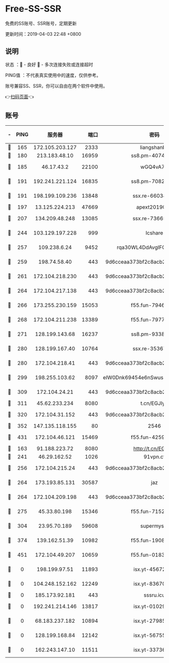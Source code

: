 # Free-SS-SSR

免费的SS账号、SSR账号，定期更新

更新时间：2019-04-03 22:48 +0800

## 说明

状态     ：🙂 - 良好 🙁 - 多次连接失败或连接超时

PING值   ：不代表真实使用中的速度，仅供参考。

账号兼容SS、SSR，你可以自由在两个软件中使用。

👉[扫码页面](https://liesauer.github.io/Free-SS-SSR/)👈

## 账号

|-|PING|服务器|端口|密码|加密方式|区域|
|:----:|:----:|:-----:|-----:|:----:|:----:|:----:|
|🙂|165|172.105.203.127|2333|liangshanbo|chacha20|JP|
|🙂|180|213.183.48.10|16959|ss8.pm-40746031|rc4-md5|RU|
|🙂|185|46.17.43.2|22100|wGQ4vA7D|aes-256-gcm|RU|
|🙂|191|192.241.221.124|16835|ss8.pm-70821734|aes-256-cfb|US|
|🙂|191|198.199.109.236|13848|ssx.re-66038086|aes-256-cfb|US|
|🙂|197|13.125.224.213|47669|apext2019001|chacha20|KR|
|🙂|207|134.209.48.248|13085|ssx.re-73665624|aes-256-cfb|US|
|🙂|244|103.129.197.228|999|lcshare|aes-256-cfb|US|
|🙂|257|109.238.6.24|9452|rqa30WL4DdAvgIFG6Fs3znzTa|aes-256-cfb|FR|
|🙂|259|198.74.58.40|443|9d6cceaa373bf2c8acb22e60b6a58be6|aes-256-cfb|US|
|🙂|261|172.104.218.230|443|9d6cceaa373bf2c8acb22e60b6a58be6|aes-256-cfb|US|
|🙂|264|172.104.217.138|443|9d6cceaa373bf2c8acb22e60b6a58be6|aes-256-cfb|US|
|🙂|266|173.255.230.159|15053|f55.fun-79461545|aes-256-cfb|US|
|🙂|268|172.104.211.238|13389|f55.fun-79775139|aes-256-cfb|US|
|🙂|271|128.199.143.68|16237|ss8.pm-93382956|aes-256-cfb|SG|
|🙂|280|128.199.167.40|10764|ssx.re-35367150|aes-256-cfb|SG|
|🙂|280|172.104.218.41|443|9d6cceaa373bf2c8acb22e60b6a58be6|aes-256-cfb|US|
|🙂|299|198.255.103.62|8097|eIW0Dnk69454e6nSwuspv9DmS201tQ0D|aes-256-cfb|US|
|🙂|309|172.104.24.21|443|9d6cceaa373bf2c8acb22e60b6a58be6|aes-256-cfb|US|
|🙂|311|45.62.233.234|8080|t.cn/EGJIyrl|rc4-md5|CA|
|🙂|320|172.104.31.152|443|9d6cceaa373bf2c8acb22e60b6a58be6|aes-256-cfb|US|
|🙂|352|147.135.118.155|80|2546|chacha20|US|
|🙂|431|172.104.46.121|15469|f55.fun-42596050|aes-256-cfb|SG|
|🙂|163|91.188.223.72|8080|http://t.cn/EGJIyrl|rc4-md5|RU|
|🙂|241|46.29.162.52|1026|91vpn.cf|rc4-md5|RU|
|🙂|256|172.104.215.24|443|9d6cceaa373bf2c8acb22e60b6a58be6|aes-256-cfb|US|
|🙂|264|173.193.85.131|30587|jaz|aes-256-cfb|US|
|🙂|264|172.104.209.198|443|9d6cceaa373bf2c8acb22e60b6a58be6|aes-256-cfb|US|
|🙂|275|45.33.80.198|15346|f55.fun-71521977|aes-256-cfb|US|
|🙂|304|23.95.70.189|59608|supermyssr|chacha20-ietf|US|
|🙂|374|139.162.51.39|10982|f55.fun-19086456|aes-256-cfb|SG|
|🙁|451|172.104.49.207|10659|f55.fun-01831291|aes-256-cfb|SG|
|🙁|0|198.199.97.51|11893|isx.yt-45672617|aes-256-cfb|US|
|🙁|0|104.248.152.162|12249|isx.yt-83670895|aes-256-cfb|SG|
|🙁|0|185.173.92.181|443|sssru.icu|rc4-md5|RU|
|🙁|0|192.241.214.146|13817|isx.yt-01029416|aes-256-cfb|US|
|🙁|0|68.183.237.182|10894|isx.yt-27985079|aes-256-cfb|SG|
|🙁|0|128.199.168.84|12142|isx.yt-56755881|aes-256-cfb|SG|
|🙁|0|162.243.147.10|11511|isx.yt-33736673|aes-256-cfb|US|
